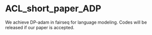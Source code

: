 # ACL_short_paper_ADP

We achieve DP-adam in fairseq for language modeling.
Codes will be released if our paper is accepted.
